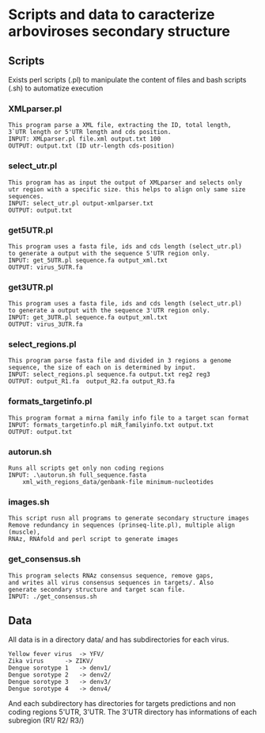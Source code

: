 # Scripts and data to caracterize arboviroses secondary structure

## Scripts
Exists perl scripts (.pl) to manipulate the content of
files and bash scripts (.sh) to automatize execution

### XMLparser.pl
	This program parse a XML file, extracting the ID, total length,      
	3`UTR length or 5'UTR length and cds position.                      
	INPUT: XMLparser.pl file.xml output.txt 100                          
	OUTPUT: output.txt (ID utr-length cds-position)

### select_utr.pl
	This program has as input the output of XMLparser and selects only	
	utr region with a specific size. this helps to align only same size 
	sequences.															
	INPUT: select_utr.pl output-xmlparser.txt                           
	OUTPUT: output.txt							

### get5UTR.pl
	This program uses a fasta file, ids and cds length (select_utr.pl)
	to generate a output with the sequence 5'UTR region only.		       	
	INPUT: get_5UTR.pl sequence.fa output_xml.txt                         	
	OUTPUT: virus_5UTR.fa 							

### get3UTR.pl
	This program uses a fasta file, ids and cds length (select_utr.pl)
	to generate a output with the sequence 3'UTR region only.		       	
	INPUT: get_3UTR.pl sequence.fa output_xml.txt                         	
	OUTPUT: virus_3UTR.fa 							

### select_regions.pl
	This program parse fasta file and divided in 3 regions a genome 
	sequence, the size of each on is determined by input.               
	INPUT: select_regions.pl sequence.fa output.txt reg2 reg3
	OUTPUT: output_R1.fa  output_R2.fa output_R3.fa                                                                  

### formats_targetinfo.pl
	This program format a mirna family info file to a target scan format
	INPUT: formats_targetinfo.pl miR_familyinfo.txt output.txt
	OUTPUT: output.txt

### autorun.sh
	Runs all scripts get only non coding regions                
	INPUT: .\autorun.sh full_sequence.fasta                     
		xml_with_regions_data/genbank-file minimum-nucleotides     

### images.sh
	This script rusn all programs to generate secondary structure images        
	Remove redundancy in sequences (prinseq-lite.pl), multiple align (muscle),  
	RNAz, RNAfold and perl script to generate images                            

### get_consensus.sh
	This program selects RNAz consensus sequence, remove gaps,              
	and writes all virus consensus sequences in targets/. Also              
	generate secondary structure and target scan file.                      
	INPUT: ./get_consensus.sh                                                






## Data
All data is in a directory data/ and has subdirectories for each virus. 

	Yellow fever virus	-> YFV/ 
	Zika virus		-> ZIKV/ 
	Dengue sorotype 1	-> denv1/ 
	Dengue sorotype 2	-> denv2/ 
	Dengue sorotype 3	-> denv3/ 
	Dengue sorotype 4	-> denv4/

And each subdirectory has directories for targets predictions 
and non coding regions 5'UTR, 3'UTR.
The 3'UTR directory has informations of each subregion (R1/ R2/ R3/)

